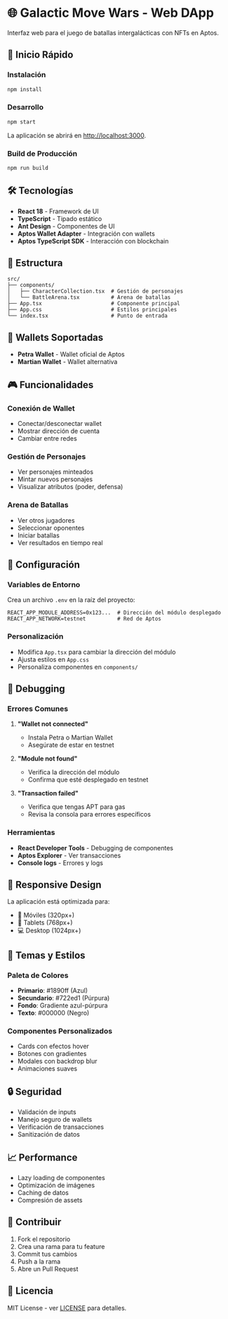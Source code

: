 # 🌐 Galactic Move Wars - Web DApp

Interfaz web para el juego de batallas intergalácticas con NFTs en Aptos.

## 🚀 Inicio Rápido

### Instalación
```bash
npm install
```

### Desarrollo
```bash
npm start
```

La aplicación se abrirá en [http://localhost:3000](http://localhost:3000).

### Build de Producción
```bash
npm run build
```

## 🛠️ Tecnologías

- **React 18** - Framework de UI
- **TypeScript** - Tipado estático
- **Ant Design** - Componentes de UI
- **Aptos Wallet Adapter** - Integración con wallets
- **Aptos TypeScript SDK** - Interacción con blockchain

## 📁 Estructura

```
src/
├── components/
│   ├── CharacterCollection.tsx  # Gestión de personajes
│   └── BattleArena.tsx          # Arena de batallas
├── App.tsx                      # Componente principal
├── App.css                      # Estilos principales
└── index.tsx                    # Punto de entrada
```

## 🔌 Wallets Soportadas

- **Petra Wallet** - Wallet oficial de Aptos
- **Martian Wallet** - Wallet alternativa

## 🎮 Funcionalidades

### Conexión de Wallet
- Conectar/desconectar wallet
- Mostrar dirección de cuenta
- Cambiar entre redes

### Gestión de Personajes
- Ver personajes minteados
- Mintar nuevos personajes
- Visualizar atributos (poder, defensa)

### Arena de Batallas
- Ver otros jugadores
- Seleccionar oponentes
- Iniciar batallas
- Ver resultados en tiempo real

## 🔧 Configuración

### Variables de Entorno
Crea un archivo `.env` en la raíz del proyecto:

```env
REACT_APP_MODULE_ADDRESS=0x123...  # Dirección del módulo desplegado
REACT_APP_NETWORK=testnet          # Red de Aptos
```

### Personalización
- Modifica `App.tsx` para cambiar la dirección del módulo
- Ajusta estilos en `App.css`
- Personaliza componentes en `components/`

## 🐛 Debugging

### Errores Comunes

1. **"Wallet not connected"**
   - Instala Petra o Martian Wallet
   - Asegúrate de estar en testnet

2. **"Module not found"**
   - Verifica la dirección del módulo
   - Confirma que esté desplegado en testnet

3. **"Transaction failed"**
   - Verifica que tengas APT para gas
   - Revisa la consola para errores específicos

### Herramientas
- **React Developer Tools** - Debugging de componentes
- **Aptos Explorer** - Ver transacciones
- **Console logs** - Errores y logs

## 📱 Responsive Design

La aplicación está optimizada para:
- 📱 Móviles (320px+)
- 📱 Tablets (768px+)
- 💻 Desktop (1024px+)

## 🎨 Temas y Estilos

### Paleta de Colores
- **Primario**: #1890ff (Azul)
- **Secundario**: #722ed1 (Púrpura)
- **Fondo**: Gradiente azul-púrpura
- **Texto**: #000000 (Negro)

### Componentes Personalizados
- Cards con efectos hover
- Botones con gradientes
- Modales con backdrop blur
- Animaciones suaves

## 🔒 Seguridad

- Validación de inputs
- Manejo seguro de wallets
- Verificación de transacciones
- Sanitización de datos

## 📈 Performance

- Lazy loading de componentes
- Optimización de imágenes
- Caching de datos
- Compresión de assets

## 🤝 Contribuir

1. Fork el repositorio
2. Crea una rama para tu feature
3. Commit tus cambios
4. Push a la rama
5. Abre un Pull Request

## 📄 Licencia

MIT License - ver [LICENSE](../LICENSE) para detalles.

